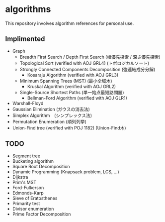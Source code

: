 # algorithms　
This repository involves algorithm references for personal use.

## Implimented
* Graph
  * Breadth First Search / Depth First Search (幅優先探索 / 深さ優先探索)
  * Topological Sort (verified with AOJ GRL4) (トポロジカルソート)
  * Strongly Connected Components Decomposition (強連結成分分解) 
    * Kosaraju Algorithm (verified with AOJ GRL3) 
  * Minimum Spanning Trees (MST) (最小全域木)
    * Kruskal Algorithm (verified with AOJ GRL2)
  * Single-Source Shortest Paths (単一始点最短路問題)
    * Bellman-Ford Algorithm (verified with AOJ GLR1)
* Warshall-Floyd
* Gaussian Elimination (ガウスの消去法)
* Simplex Algorithm　(シンプレックス法)
* Permutation Enumeration (順列列挙)
* Union-Find tree (verified with POJ 1182) (Union-Find木)
## TODO
* Segment tree
* Bucketing algorithm
* Square Root Decomposition
* Dynamic Programming (Knapsack problem, LCS, ...)
* Dijkstra
* Prim's MST
* Ford-Fulkerson
* Edmonds-Karp
* Sieve of Eratosthenes
* Primarity test
* Divisor enumeration
* Prime Factor Decomposition
